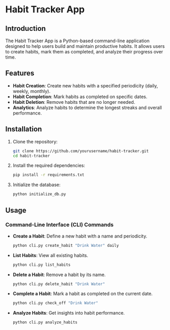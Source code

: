 # Habit Tracker App

## Introduction
The Habit Tracker App is a Python-based command-line application designed to help users build and maintain productive habits. It allows users to create habits, mark them as completed, and analyze their progress over time.

## Features
- **Habit Creation**: Create new habits with a specified periodicity (daily, weekly, monthly).
- **Habit Completion**: Mark habits as completed on specific dates.
- **Habit Deletion**: Remove habits that are no longer needed.
- **Analytics**: Analyze habits to determine the longest streaks and overall performance.

## Installation
1. Clone the repository:
    ```bash
    git clone https://github.com/yourusername/habit-tracker.git
    cd habit-tracker
    ```

2. Install the required dependencies:
    ```bash
    pip install -r requirements.txt
    ```

3. Initialize the database:
    ```bash
    python initialize_db.py
    ```

## Usage
### Command-Line Interface (CLI) Commands
- **Create a Habit**: Define a new habit with a name and periodicity.
    ```bash
    python cli.py create_habit "Drink Water" daily
    ```
- **List Habits**: View all existing habits.
    ```bash
    python cli.py list_habits
    ```
- **Delete a Habit**: Remove a habit by its name.
    ```bash
    python cli.py delete_habit "Drink Water"
    ```
- **Complete a Habit**: Mark a habit as completed on the current date.
    ```bash
    python cli.py check_off "Drink Water"
    ```
- **Analyze Habits**: Get insights into habit performance.
    ```bash
    python cli.py analyze_habits
    ```


